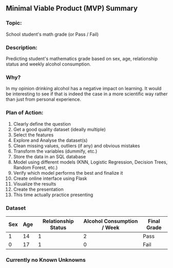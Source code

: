 ## Minimal Viable Product (MVP) Summary

### Topic:
School student's math grade (or Pass / Fail)

### Description:
Predicting student's mathematics grade based on sex, age, relationship status and weekly alcohol consumption.

### Why?
In my opinion drinking alcohol has a negative impact on learning. It would be interesting to see if that is indeed the case in a more scientific way rather than just from personal experience.

### Plan of Action:

1. Clearly define the question
2. Get a good quality dataset (ideally multiple)
3. Select the features
4. Explore and Analyse the dataset(s)
5. Clean missing values, outliers (if any) and obvious mistakes
6. Transform the variables (dummify, etc.)
7. Store the data in an SQL database
8. Model using different models (KNN, Logistic Regression, Decision Trees, Random Forest, etc.)
9. Verify which model performs the best and finalize it
10. Create online interface using Flask
11. Visualize the results
12. Create the presentation
13. This time actually practice presenting

### Dataset
 
| Sex | Age | Relationship Status | Alcohol Consumption / Week | Final Grade |   
| --- | --- | --- | --- | --- |   
| 1 | 14 | 1 | 2 | Pass |   
| 0 | 17 | 1 | 0 | Fail |   

### Currently no Known Unknowns
